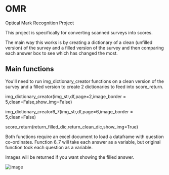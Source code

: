 # OMR
Optical Mark Recognition Project

This project is specifically for converting scanned surveys into scores. 

The main way this works is by creating a dictionary of a clean (unfilled version) of the survey and a filled version of the survey and then comparing each answer box to see which has changed the most.

## Main functions

You'll need to run img_dictionary_creator functions on a clean version of the survey and a filled version to create 2 dictionaries to feed into score_return.

img_dictionary_creator(img_str,df,page=2,image_border = 5,clean=False,show_img=False)

img_dictionary_creator6_7(img_str,df,page=6,image_border = 5,clean=False)

score_return(return_filled_dic,return_clean_dic,show_img=True)



Both functions require an excel document to load a dataframe with question co-ordinates. Function 6_7 will take each answer as a variable, but original function took each question as a variable. 

Images will be returned if you want showing the filled answer.

![image](https://user-images.githubusercontent.com/29797377/145192852-e489e44b-4e75-48b4-9271-1a4efac87c07.png)

